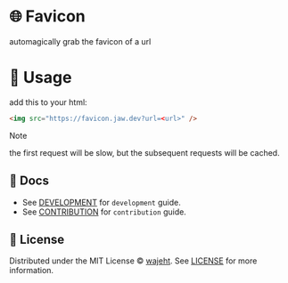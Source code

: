 # 🌐 Favicon

automagically grab the favicon of a url


# 📖 Usage

add this to your html:

```html
<img src="https://favicon.jaw.dev?url=<url>" />
```

> [!NOTE]
> the first request will be slow, but the subsequent requests will be cached.

## 📑 Docs

- See [DEVELOPMENT](./docs/development.md) for `development` guide.
- See [CONTRIBUTION](./docs/contribution.md) for `contribution` guide.

## 📜 License

Distributed under the MIT License © [wajeht](https://github.com/wajeht). See [LICENSE](./LICENSE) for more information.
